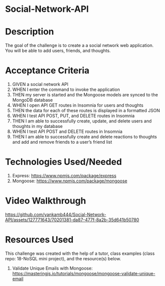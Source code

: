 # Social-Network-API

# Description 
The goal of the challenge is to create a a social network web application. You will be able to add users, friends, and thoughts.

# Acceptance Criteria 
 1. GIVEN a social network API
 2. WHEN I enter the command to invoke the application
 3. THEN my server is started and the Mongoose models are synced to the MongoDB database
 4. WHEN I open API GET routes in Insomnia for users and thoughts
 5. THEN the data for each of these routes is displayed in a formatted JSON
 6. WHEN I test API POST, PUT, and DELETE routes in Insomnia
 7. THEN I am able to successfully create, update, and delete users and thoughts in my database
 8. WHEN I test API POST and DELETE routes in Insomnia
 9. THEN I am able to successfully create and delete reactions to thoughts and add and remove friends to a user’s friend list

# Technologies Used/Needed 
 1. Express: https://www.npmjs.com/package/express
 2. Mongoose: https://www.npmjs.com/package/mongoose 

# Video Walkthrough 


https://github.com/yankamb444/Social-Network-API/assets/127771643/70201381-da87-477f-8a2b-35d641b50780


# Resources Used
This challenge was created with the help of a tutor, class examples (class repo: 18-NoSQL mini project), and the resource(s) below.  

 1. Validate Unique Emails with Mongoose: https://masteringjs.io/tutorials/mongoose/mongoose-validate-unique-email
